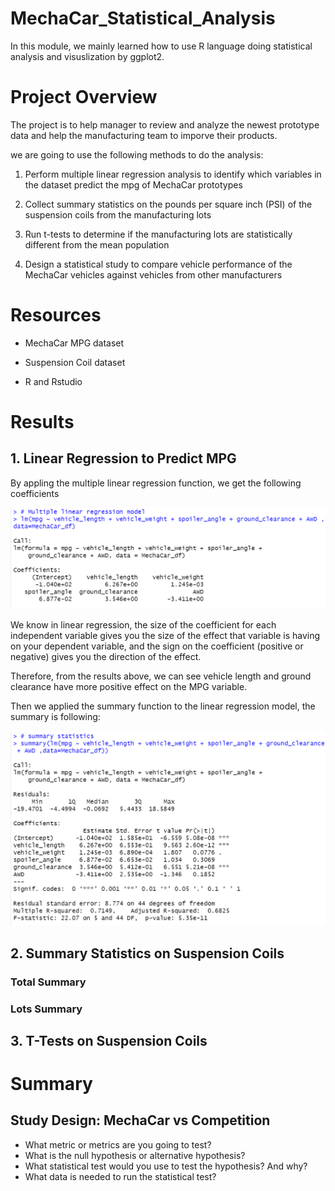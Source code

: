 # MechaCar_Statistical_Analysis

In this module, we mainly learned how to use R language doing statistical analysis and visuslization by ggplot2.

# Project Overview

The project is to help manager to review and analyze the newest prototype data and help the manufacturing team to imporve their products.

we are going to use the following methods to do the analysis:

1. Perform multiple linear regression analysis to identify which variables in the dataset predict the mpg of MechaCar prototypes

2. Collect summary statistics on the pounds per square inch (PSI) of the suspension coils from the manufacturing lots

3. Run t-tests to determine if the manufacturing lots are statistically different from the mean population

4. Design a statistical study to compare vehicle performance of the MechaCar vehicles against vehicles from other manufacturers

# Resources

- MechaCar MPG dataset

- Suspension Coil dataset

- R and Rstudio

# Results

## 1. Linear Regression to Predict MPG

By appling the multiple linear regression function, we get the following coefficients

![Multiple Linear Reg](https://github.com/ivorfanning/MechaCar_Statistical_Analysis/blob/main/images_challenge/01_ML%20reg%20model.png)

We know in linear regression, the size of the coefficient for each independent variable gives you the size of the effect that variable is having on your dependent variable, and the sign on the coefficient (positive or negative) gives you the direction of the effect.

Therefore, from the results above, we can see vehicle length and ground clearance have more positive effect on the MPG variable.

Then we applied the summary function to the linear regression model, the summary is following:

![Linear reg summary](https://github.com/ivorfanning/MechaCar_Statistical_Analysis/blob/main/images_challenge/02_ML%20reg%20model%20summary.png)



## 2. Summary Statistics on Suspension Coils

### Total Summary

### Lots Summary

## 3. T-Tests on Suspension Coils


# Summary

## Study Design: MechaCar vs Competition

- What metric or metrics are you going to test?
- What is the null hypothesis or alternative hypothesis?
- What statistical test would you use to test the hypothesis? And why?
- What data is needed to run the statistical test?
